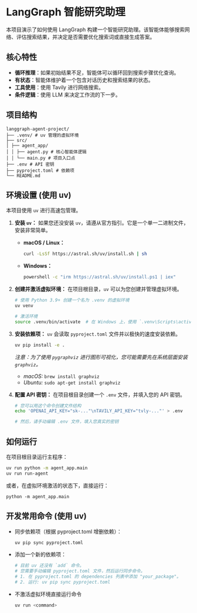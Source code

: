 # LangGraph 智能研究助理

本项目演示了如何使用 LangGraph 构建一个智能研究助理。该智能体能够搜索网络、评估搜索结果，并决定是否需要优化搜索词或直接生成答案。

## 核心特性

- **循环推理**：如果初始结果不足，智能体可以循环回到搜索步骤优化查询。
- **有状态**：智能体维护着一个包含对话历史和搜索结果的状态。
- **工具使用**：使用 Tavily 进行网络搜索。
- **条件逻辑**：使用 LLM 来决定工作流的下一步。

## 项目结构
```
langgraph-agent-project/
├── .venv/ # uv 管理的虚拟环境
├── src/
│ ├── agent_app/
│ │ ├── agent.py # 核心智能体逻辑
│ │ └── main.py # 项目入口点
├── .env # API 密钥
├── pyproject.toml # 依赖项
└── README.md
```

## 环境设置 (使用 uv)

本项目使用 `uv` 进行高速包管理。

1.  **安装 `uv`：**
    如果您还没安装 `uv`，请遵从官方指引。它是一个单一二进制文件，安装非常简单。
    
    *   **macOS / Linux：**
        ```bash
        curl -LsSf https://astral.sh/uv/install.sh | sh
        ```
    *   **Windows：**
        ```bash
        powershell -c "irm https://astral.sh/uv/install.ps1 | iex"
        ```

2.  **创建并激活虚拟环境：**
    在项目根目录，`uv` 可以为您创建并管理虚拟环境。
    ```bash
    # 使用 Python 3.9+ 创建一个名为 .venv 的虚拟环境
    uv venv
    
    # 激活环境
    source .venv/bin/activate  # 在 Windows 上，使用 `.venv\Scripts\activate`
    ```

3.  **安装依赖项：**
    `uv` 会读取 `pyproject.toml` 文件并以极快的速度安装依赖。
    ```bash
    uv pip install -e .
    ```
    *注意：为了使用 `pygraphviz` 进行图形可视化，您可能需要先在系统层面安装 `graphviz`。*
    *   *macOS:* `brew install graphviz`
    *   *Ubuntu:* `sudo apt-get install graphviz`

4.  **配置 API 密钥：**
    在项目根目录创建一个 `.env` 文件，并填入您的 API 密钥。
    ```bash
    # 您可以用这个命令创建文件结构
    echo 'OPENAI_API_KEY="sk-..."\nTAVILY_API_KEY="tvly-..."' > .env
    
    # 然后，请手动编辑 .env 文件，填入您真实的密钥
    ```

## 如何运行

在项目根目录运行主程序：

```bash
uv run python -m agent_app.main
uv run run-agent
```

或者，在虚拟环境激活的状态下，直接运行：
```
python -m agent_app.main
```

## 开发常用命令 (使用 uv)
- 同步依赖项（根据 pyproject.toml 增删依赖）：
    ```bash
    uv pip sync pyproject.toml
    ```

- 添加一个新的依赖项：
    ```bash
    # 目前 uv 还没有 `add` 命令。
    # 您需要手动编辑 pyproject.toml 文件，然后运行同步命令。
    # 1. 在 pyproject.toml 的 dependencies 列表中添加 "your_package"。
    # 2. 运行: uv pip sync pyproject.toml
    ```
- 不激活虚拟环境直接运行命令
    ```Bash
    uv run <command>
    ```

